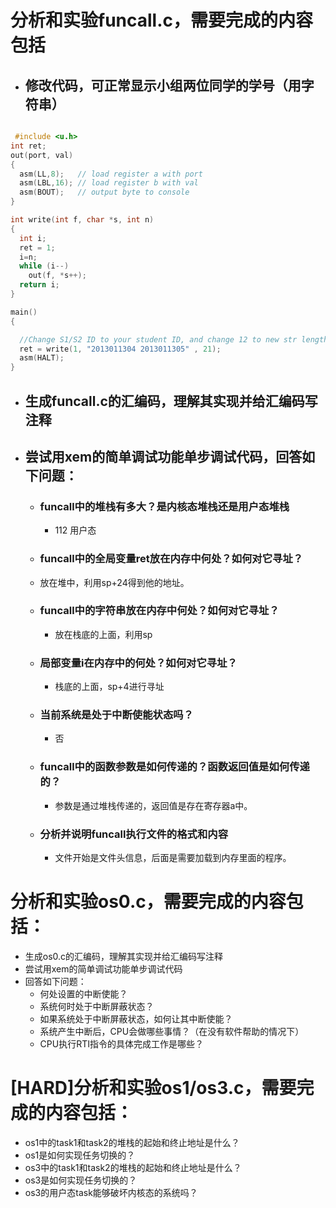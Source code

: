 # 分析和实验funcall.c，需要完成的内容包括


 - ## 修改代码，可正常显示小组两位同学的学号（用字符串）

```c

 #include <u.h>
int ret;
out(port, val)
{
  asm(LL,8);   // load register a with port
  asm(LBL,16); // load register b with val
  asm(BOUT);   // output byte to console
}

int write(int f, char *s, int n)
{
  int i;
  ret = 1;
  i=n;
  while (i--)
    out(f, *s++);
  return i;
}  

main()
{

  //Change S1/S2 ID to your student ID, and change 12 to new str length
  ret = write(1, "2013011304 2013011305" , 21);
  asm(HALT);
}
 ```

- ## 生成funcall.c的汇编码，理解其实现并给汇编码写注释

- ## 尝试用xem的简单调试功能单步调试代码，回答如下问题：
   - ### funcall中的堆栈有多大？是内核态堆栈还是用户态堆栈
	  - 112 用户态

   - ### funcall中的全局变量ret放在内存中何处？如何对它寻址？

	- 放在堆中，利用sp+24得到他的地址。

  - ###  funcall中的字符串放在内存中何处？如何对它寻址？

	- 放在栈底的上面，利用sp

  - ###  局部变量i在内存中的何处？如何对它寻址？

	- 栈底的上面，sp+4进行寻址

  - ###  当前系统是处于中断使能状态吗？

	- 否

  - ###  funcall中的函数参数是如何传递的？函数返回值是如何传递的？

    - 参数是通过堆栈传递的，返回值是存在寄存器a中。

  - ###  分析并说明funcall执行文件的格式和内容
	- 文件开始是文件头信息，后面是需要加载到内存里面的程序。


# 分析和实验os0.c，需要完成的内容包括：


 - 生成os0.c的汇编码，理解其实现并给汇编码写注释
 - 尝试用xem的简单调试功能单步调试代码
 - 回答如下问题：
   - 何处设置的中断使能？   
   - 系统何时处于中断屏蔽状态？
   - 如果系统处于中断屏蔽状态，如何让其中断使能？
   - 系统产生中断后，CPU会做哪些事情？（在没有软件帮助的情况下）
   - CPU执行RTI指令的具体完成工作是哪些？


# [HARD]分析和实验os1/os3.c，需要完成的内容包括：

 - os1中的task1和task2的堆栈的起始和终止地址是什么？
 - os1是如何实现任务切换的？
 - os3中的task1和task2的堆栈的起始和终止地址是什么？
 - os3是如何实现任务切换的？
 - os3的用户态task能够破坏内核态的系统吗？
